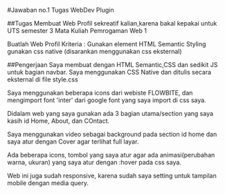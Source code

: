 #Jawaban no.1 Tugas WebDev Plugin

##Tugas
Membuat Web Profil sekreatif kalian,karena bakal kepakai untuk UTS semester 3 Mata Kuliah Pemrogaman Web 1

Buatlah Web Profil
Kriteria : Gunakan element HTML Semantic
Styling gunakan css native (disarankan menggunakan css eksternal)

##Pengerjaan
Saya membuat dengan HTML Semantic,CSS dan sedikit JS untuk bagian navbar. Saya menggunakan CSS Native dan ditulis secara eksternal di file style.css

Saya menggunakan beberapa icons dari webiste FLOWBITE, dan mengimport font 'inter' dari google font yang saya import di css saya.

Didalam web yang saya gunakan ada 3 bagian utama/section yang saya kasih id Home, About, dan COntact.

Saya menggunakan video sebagai background pada section id home dan saya atur dengan Cover agar terlihat full layar.

Ada beberapa icons, tombol yang saya atur agar ada animasi(perubahan warna, ukuran) yang saya atur dengan :hover pada css saya.

Web ini juga sudah responsive, karena sudah saya setting untuk tampilan mobile dengan media query.
